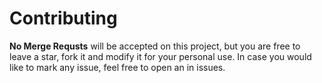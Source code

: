 # Contributing

**No Merge Requsts** will be accepted on this project, but you are free to leave a star, fork it and modify it for your personal use. 
In case you would like to mark any issue, feel free to open an in issues.
